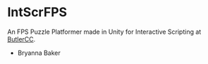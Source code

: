 # IntScrFPS
An FPS Puzzle Platformer made in Unity for Interactive Scripting at [ButlerCC](http://butlercc.edu).

- Bryanna Baker
